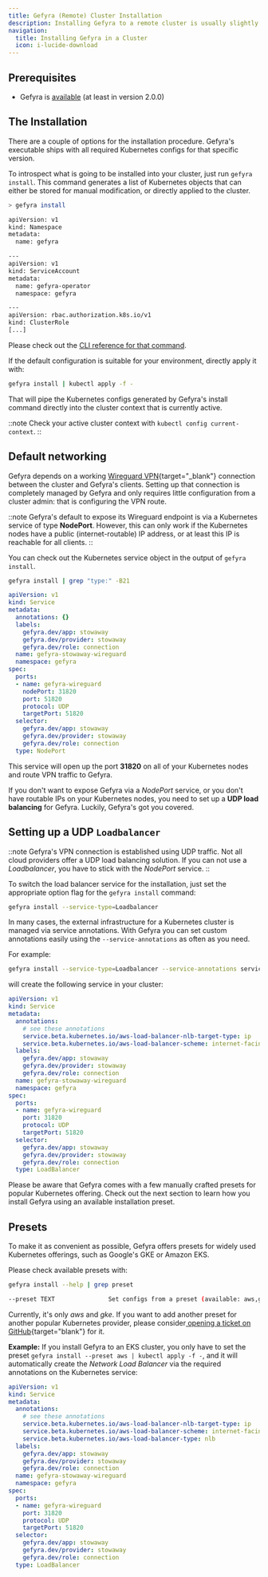 ```yaml
---
title: Gefyra (Remote) Cluster Installation
description: Installing Gefyra to a remote cluster is usually slightly different to a local setup. This is because the networking aspect differs considerably between a local cluster, that might be created with overlay networks and port-forwarding, and remote clusters with cloud-specific routing components. Starting with Gefyra 2, you get good control of the cluster-side components.
navigation:
  title: Installing Gefyra in a Cluster
  icon: i-lucide-download
---
```


## Prerequisites

- Gefyra is [available](/en/quick-start/installation/) (at least in version 2.0.0)

## The Installation

There are a couple of options for the installation procedure. Gefyra's executable ships with all required Kubernetes configs for that specific version.

To introspect what is going to be installed into your cluster, just run `gefyra install`. This command generates a list of Kubernetes objects that can either be stored for manual modification, or directly applied to the cluster.

```sh
> gefyra install

apiVersion: v1
kind: Namespace
metadata:
  name: gefyra

---
apiVersion: v1
kind: ServiceAccount
metadata:
  name: gefyra-operator
  namespace: gefyra

---
apiVersion: rbac.authorization.k8s.io/v1
kind: ClusterRole
[...]
```

Please check out the [CLI reference for that command](/en/quick-start/cli#install).

If the default configuration is suitable for your environment, directly apply it with:

```sh
gefyra install | kubectl apply -f -
```

That will pipe the Kubernetes configs generated by Gefyra's install command directly into the cluster context that is currently active.

::note
Check your active cluster context with `kubectl config current-context`.
::

## Default networking

Gefyra depends on a working [Wireguard VPN](https://www.wireguard.com/){target="_blank"} connection between the cluster and Gefyra's clients. Setting up that connection is completely managed by Gefyra and only requires little configuration from a cluster admin: that is configuring the VPN route.

::note
Gefyra's default to expose its Wireguard endpoint is via a Kubernetes service of type **NodePort**. However, this can only work if the Kubernetes nodes have a public (internet-routable) IP address, or at least this IP is reachable for all clients.
::

You can check out the Kubernetes service object in the output of `gefyra install`.

```sh
gefyra install | grep "type:" -B21
```

```yaml
apiVersion: v1
kind: Service
metadata:
  annotations: {}
  labels:
    gefyra.dev/app: stowaway
    gefyra.dev/provider: stowaway
    gefyra.dev/role: connection
  name: gefyra-stowaway-wireguard
  namespace: gefyra
spec:
  ports:
  - name: gefyra-wireguard
    nodePort: 31820
    port: 51820
    protocol: UDP
    targetPort: 51820
  selector:
    gefyra.dev/app: stowaway
    gefyra.dev/provider: stowaway
    gefyra.dev/role: connection
  type: NodePort
```

This service will open up the port **31820** on all of your Kubernetes nodes and route VPN traffic to Gefyra.

If you don't want to expose Gefyra via a _NodePort_ service, or you don't have routable IPs on your Kubernetes nodes, you need to set up a **UDP load balancing** for Gefyra. Luckily, Gefyra's got you covered.

## Setting up a UDP `Loadbalancer`

::note
Gefyra's VPN connection is established using UDP traffic. Not all cloud providers offer a UDP load balancing solution. If you can not use a _Loadbalancer_, you have to stick with the _NodePort_ service.
::

To switch the load balancer service for the installation, just set the appropriate option flag for the `gefyra install` command:

```sh
gefyra install --service-type=Loadbalancer
```

In many cases, the external infrastructure for a Kubernetes cluster is managed via service annotations. With Gefyra you can set custom annotations easily using the `--service-annotations` as often as you need.

For example:

```sh
gefyra install --service-type=Loadbalancer --service-annotations service.beta.kubernetes.io/aws-load-balancer-nlb-target-type=ip --service-annotations service.beta.kubernetes.io/aws-load-balancer-scheme=internet-facing
```

will create the following service in your cluster:

```yaml
apiVersion: v1
kind: Service
metadata:
  annotations:
    # see these annotations
    service.beta.kubernetes.io/aws-load-balancer-nlb-target-type: ip
    service.beta.kubernetes.io/aws-load-balancer-scheme: internet-facing
  labels:
    gefyra.dev/app: stowaway
    gefyra.dev/provider: stowaway
    gefyra.dev/role: connection
  name: gefyra-stowaway-wireguard
  namespace: gefyra
spec:
  ports:
  - name: gefyra-wireguard
    port: 31820
    protocol: UDP
    targetPort: 51820
  selector:
    gefyra.dev/app: stowaway
    gefyra.dev/provider: stowaway
    gefyra.dev/role: connection
  type: LoadBalancer
```

Please be aware that Gefyra comes with a few manually crafted presets for popular Kubernetes offering. Check out the next section to learn how you install Gefyra using an available installation preset.

## Presets

To make it as convenient as possible, Gefyra offers presets for widely used Kubernetes offerings, such as Google's GKE or Amazon EKS.

Please check available presets with:

```sh
gefyra install --help | grep preset

--preset TEXT               Set configs from a preset (available: aws,gke)
```

Currently, it's only _aws_ and _gke_. If you want to add another preset for another popular Kubernetes provider, please consider[ opening a ticket on GitHub](https://github.com/gefyrahq/gefyra/issues/new?assignees=&labels=enhancement&projects=&template=feature-request.yaml){target="blank"}  for it.

**Example:** If you install Gefyra to an EKS cluster, you only have to set the preset `gefyra install --preset aws | kubectl apply -f -`, and it will automatically create the _Network Load Balancer_ via the required annotations on the Kubernetes service:

```yaml
apiVersion: v1
kind: Service
metadata:
  annotations:
    # see these annotations
    service.beta.kubernetes.io/aws-load-balancer-nlb-target-type: ip
    service.beta.kubernetes.io/aws-load-balancer-scheme: internet-facing
    service.beta.kubernetes.io/aws-load-balancer-type: nlb
  labels:
    gefyra.dev/app: stowaway
    gefyra.dev/provider: stowaway
    gefyra.dev/role: connection
  name: gefyra-stowaway-wireguard
  namespace: gefyra
spec:
  ports:
  - name: gefyra-wireguard
    port: 31820
    protocol: UDP
    targetPort: 51820
  selector:
    gefyra.dev/app: stowaway
    gefyra.dev/provider: stowaway
    gefyra.dev/role: connection
  type: LoadBalancer
```